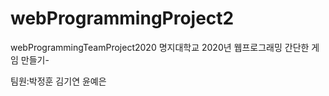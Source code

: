 # webProgrammingProject2
webProgrammingTeamProject2020
명지대학교 2020년 웹프로그래밍
간단한 게임 만들기-

팀원:박정훈 김기연 윤예은
